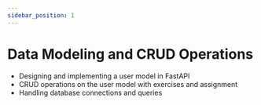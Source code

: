 ```yaml
---
sidebar_position: 1
---
```

# Data Modeling and CRUD Operations

- Designing and implementing a user model in FastAPI
- CRUD operations on the user model with exercises and assignment
- Handling database connections and queries
